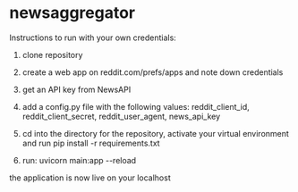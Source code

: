 # newsaggregator

Instructions to run with your own credentials:

1) clone repository

2) create a web app on reddit.com/prefs/apps and note down credentials

3) get an API key from NewsAPI

4) add a config.py file with the following values: reddit_client_id, reddit_client_secret, reddit_user_agent, news_api_key 

5) cd into the directory for the repository, activate your virtual environment and run pip install -r requirements.txt

6) run: uvicorn main:app --reload

the application is now live on your localhost
